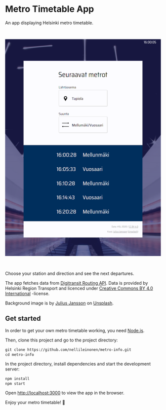 # Metro Timetable App

An app displaying Helsinki metro timetable.

<br />

![](metro-timetable.png)

<br />

Choose your station and direction and see the next departures.

The app fetches data from [Digitransit Routing API](https://digitransit.fi/en/developers/apis/1-routing-api/). Data is provided by Helsinki Region Transport and licenced under [Creative Commons BY 4.0 International](https://creativecommons.org/licenses/by/4.0/) -license.

Background image is by [Julius Jansson](https://unsplash.com/@juliusjansson?utm_source=unsplash&amp;utm_medium=referral&amp;utm_content=creditCopyText) on [Unsplash](https://unsplash.com/s/photos/keilaniemi?utm_source=unsplash&amp;utm_medium=referral&amp;utm_content=creditCopyText).

## Get started

In order to get your own metro timetable working, you need [Node.js](https://nodejs.org/en/download/).

Then, clone this project and go to the project directory:

```
git clone https://github.com/nellileinonen/metro-info.git
cd metro-info
```

In the project directory, install dependencies and start the development server:

```
npm install
npm start
```

Open [http://localhost:3000](http://localhost:3000) to view the app in the browser.

Enjoy your metro timetable! :train2: